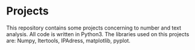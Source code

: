 # Projects

This repository contains some projects concerning to number and text analysis. All code is written in Python3.
The libraries used on this projects are: Numpy, Itertools, IPAdress, matplotlib, pyplot.
